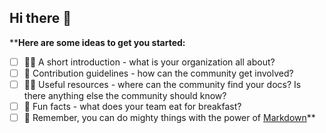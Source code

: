 ## Hi there 👋

****Here are some ideas to get you started:**

- [ ] 🙋‍♀️ A short introduction - what is your organization all about?
- [ ] 🌈 Contribution guidelines - how can the community get involved?
- [ ] 👩‍💻 Useful resources - where can the community find your docs? Is there anything else the community should know?
- [ ] 🍿 Fun facts - what does your team eat for breakfast?
- [ ] 🧙 Remember, you can do mighty things with the power of [Markdown](https://docs.github.com/github/writing-on-github/getting-started-with-writing-and-formatting-on-github/basic-writing-and-formatting-syntax)**

<!--

**Here are some ideas to get you started:**

🙋‍♀️ A short introduction - what is your organization all about?
🌈 Contribution guidelines - how can the community get involved?
👩‍💻 Useful resources - where can the community find your docs? Is there anything else the community should know?
🍿 Fun facts - what does your team eat for breakfast?
🧙 Remember, you can do mighty things with the power of [Markdown](https://docs.github.com/github/writing-on-github/getting-started-with-writing-and-formatting-on-github/basic-writing-and-formatting-syntax)
-->
